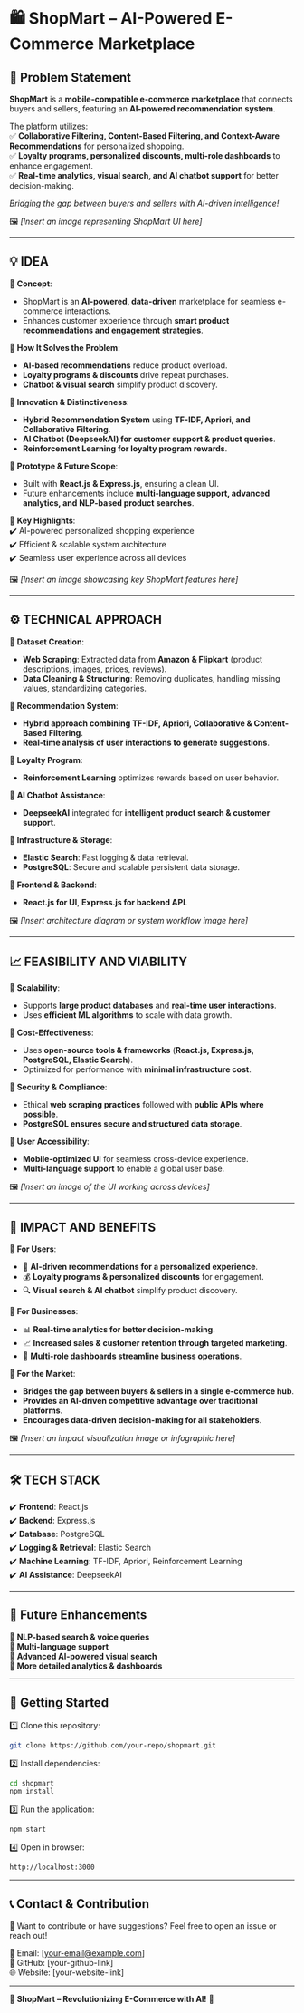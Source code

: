 # 🛍️ ShopMart – AI-Powered E-Commerce Marketplace  

## 📌 Problem Statement  
**ShopMart** is a **mobile-compatible e-commerce marketplace** that connects buyers and sellers, featuring an **AI-powered recommendation system**.  

The platform utilizes:  
✅ **Collaborative Filtering, Content-Based Filtering, and Context-Aware Recommendations** for personalized shopping.  
✅ **Loyalty programs, personalized discounts, multi-role dashboards** to enhance engagement.  
✅ **Real-time analytics, visual search, and AI chatbot support** for better decision-making.  

*Bridging the gap between buyers and sellers with AI-driven intelligence!*  

🖼️ *[Insert an image representing ShopMart UI here]*  

---

## 💡 IDEA  
🔹 **Concept**:  
- ShopMart is an **AI-powered, data-driven** marketplace for seamless e-commerce interactions.  
- Enhances customer experience through **smart product recommendations and engagement strategies**.  

🔹 **How It Solves the Problem**:  
- **AI-based recommendations** reduce product overload.  
- **Loyalty programs & discounts** drive repeat purchases.  
- **Chatbot & visual search** simplify product discovery.  

🔹 **Innovation & Distinctiveness**:  
- **Hybrid Recommendation System** using **TF-IDF, Apriori, and Collaborative Filtering**.  
- **AI Chatbot (DeepseekAI) for customer support & product queries**.  
- **Reinforcement Learning for loyalty program rewards**.  

🔹 **Prototype & Future Scope**:  
- Built with **React.js & Express.js**, ensuring a clean UI.  
- Future enhancements include **multi-language support, advanced analytics, and NLP-based product searches**.  

🔹 **Key Highlights**:  
✔️ AI-powered personalized shopping experience  
✔️ Efficient & scalable system architecture  
✔️ Seamless user experience across all devices  

🖼️ *[Insert an image showcasing key ShopMart features here]*  

---

## ⚙️ TECHNICAL APPROACH  
🔹 **Dataset Creation**:  
- **Web Scraping**: Extracted data from **Amazon & Flipkart** (product descriptions, images, prices, reviews).  
- **Data Cleaning & Structuring**: Removing duplicates, handling missing values, standardizing categories.  

🔹 **Recommendation System**:  
- **Hybrid approach combining TF-IDF, Apriori, Collaborative & Content-Based Filtering**.  
- **Real-time analysis of user interactions to generate suggestions**.  

🔹 **Loyalty Program**:  
- **Reinforcement Learning** optimizes rewards based on user behavior.  

🔹 **AI Chatbot Assistance**:  
- **DeepseekAI** integrated for **intelligent product search & customer support**.  

🔹 **Infrastructure & Storage**:  
- **Elastic Search**: Fast logging & data retrieval.  
- **PostgreSQL**: Secure and scalable persistent data storage.  

🔹 **Frontend & Backend**:  
- **React.js for UI**, **Express.js for backend API**.  

🖼️ *[Insert architecture diagram or system workflow image here]*  

---

## 📈 FEASIBILITY AND VIABILITY  
🔹 **Scalability**:  
- Supports **large product databases** and **real-time user interactions**.  
- Uses **efficient ML algorithms** to scale with data growth.  

🔹 **Cost-Effectiveness**:  
- Uses **open-source tools & frameworks** (**React.js, Express.js, PostgreSQL, Elastic Search**).  
- Optimized for performance with **minimal infrastructure cost**.  

🔹 **Security & Compliance**:  
- Ethical **web scraping practices** followed with **public APIs where possible**.  
- **PostgreSQL ensures secure and structured data storage**.  

🔹 **User Accessibility**:  
- **Mobile-optimized UI** for seamless cross-device experience.  
- **Multi-language support** to enable a global user base.  

🖼️ *[Insert an image of the UI working across devices]*  

---

## 🚀 IMPACT AND BENEFITS  
🔹 **For Users**:  
- 🎯 **AI-driven recommendations for a personalized experience**.  
- 💰 **Loyalty programs & personalized discounts** for engagement.  
- 🔍 **Visual search & AI chatbot** simplify product discovery.  

🔹 **For Businesses**:  
- 📊 **Real-time analytics for better decision-making**.  
- 📈 **Increased sales & customer retention through targeted marketing**.  
- 🏪 **Multi-role dashboards streamline business operations**.  

🔹 **For the Market**:  
- **Bridges the gap between buyers & sellers in a single e-commerce hub**.  
- **Provides an AI-driven competitive advantage over traditional platforms**.  
- **Encourages data-driven decision-making for all stakeholders**.  

🖼️ *[Insert an impact visualization image or infographic here]*  

---

## 🛠️ TECH STACK  
✔️ **Frontend**: React.js  
✔️ **Backend**: Express.js  
✔️ **Database**: PostgreSQL  
✔️ **Logging & Retrieval**: Elastic Search  
✔️ **Machine Learning**: TF-IDF, Apriori, Reinforcement Learning  
✔️ **AI Assistance**: DeepseekAI  

---

## 📜 Future Enhancements  
🔹 **NLP-based search & voice queries**  
🔹 **Multi-language support**  
🔹 **Advanced AI-powered visual search**  
🔹 **More detailed analytics & dashboards**  

---

## 📌 Getting Started  
1️⃣ Clone this repository:  
```bash
git clone https://github.com/your-repo/shopmart.git
```
2️⃣ Install dependencies:  
```bash
cd shopmart  
npm install  
```
3️⃣ Run the application:  
```bash
npm start  
```
4️⃣ Open in browser:  
```bash
http://localhost:3000  
```

---

## 📞 Contact & Contribution  
🤝 Want to contribute or have suggestions? Feel free to open an issue or reach out!  

📩 Email: [your-email@example.com]  
🔗 GitHub: [your-github-link]  
🌐 Website: [your-website-link]  

---

🚀 **ShopMart – Revolutionizing E-Commerce with AI!** 🛒  
